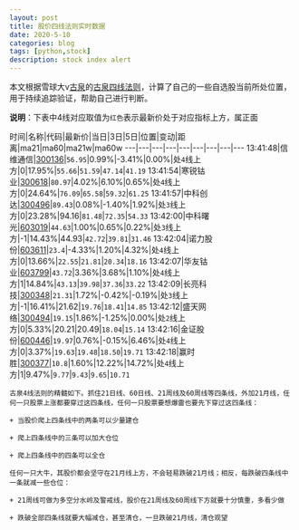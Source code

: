 ```yaml
---
layout: post
title: 股价四线法则实时数据
date: 2020-5-10
categories: blog
tags: [python,stock]
description: stock index alert
---
```



本文根据雪球大v[古泉](https://xueqiu.com/u/7148646888)的[古泉四线法则](https://xueqiu.com/7148646888/130498192)，计算了自己的一些自选股当前所处位置，用于持续追踪验证，帮助自己进行判断。

**说明**：下表中4线对应取值为`红色`表示最新价处于对应指标上方，属正面

时间|名称|代码|最新价|当日|3日|5日|位置|变动|距离|ma21|ma60|ma21w|ma60w
---|---|---|---|---|---|---|---|---
13:41:48|信维通信|[300136](https://xueqiu.com/S/SZ300136)|`56.95`|0.99%|-3.41%|0.00%|处`4`线上方|0|17.95%|`55.66`|`51.59`|`47.14`|`41.19`
13:41:54|寒锐钴业|[300618](https://xueqiu.com/S/SZ300618)|`80.97`|4.02%|6.10%|0.65%|处`4`线上方|0|24.64%|`76.09`|`65.58`|`59.32`|`61.25`
13:41:57|中科创达|[300496](https://xueqiu.com/S/SZ300496)|`89.43`|0.08%|-1.40%|1.92%|处`3`线上方|0|23.28%|94.16|`81.48`|`72.35`|`54.33`
13:42:00|中科曙光|[603019](https://xueqiu.com/S/SH603019)|`44.63`|1.00%|0.65%|0.22%|处`3`线上方|-1|14.43%|44.93|`42.72`|`39.81`|`31.46`
13:42:04|诺力股份|[603611](https://xueqiu.com/S/SH603611)|`23.4`|-4.33%|1.20%|4.32%|处`4`线上方|0|13.66%|`22.55`|`21.81`|`20.34`|`18.16`
13:42:07|华友钴业|[603799](https://xueqiu.com/S/SH603799)|`43.72`|3.36%|3.68%|1.10%|处`4`线上方|1|14.84%|`43.13`|`39.98`|`37.36`|`33.22`
13:42:09|长亮科技|[300348](https://xueqiu.com/S/SZ300348)|`21.31`|1.72%|-0.42%|-0.19%|处`3`线上方|-1|16.41%|21.62|`19.76`|`18.41`|`14.85`
13:42:12|盛天网络|[300494](https://xueqiu.com/S/SZ300494)|`19.15`|1.86%|-1.25%|0.00%|处`2`线上方|0|5.33%|20.21|20.49|`18.04`|`15.14`
13:42:16|金证股份|[600446](https://xueqiu.com/S/SH600446)|`19.97`|0.76%|-0.15%|6.46%|处`4`线上方|0|3.37%|`19.63`|`19.48`|`18.50`|`19.71`
13:42:18|赢时胜|[300377](https://xueqiu.com/S/SZ300377)|`10.8`|1.60%|12.22%|14.72%|处`4`线上方|1|9.47%|`9.77`|`9.43`|`9.65`|`10.71`

```
古泉4线法则的精髓如下。抓住21日线、60日线、21周线及60周线等四条线，外加21月线，任何一只股票上涨都要穿过这四条线，任何一只股票要想爆雷也要先下穿过这四条线：

+ 当股价爬上四条线中的两条可以少量建仓

+ 爬上四条线中的三条可以加大仓位

+ 爬上四条线中的四条可以全仓

任何一只大牛，其股价都会坚守在21月线上方，不会轻易跌破21月线；相反，每跌破四条线中一条就减一些仓位：

+ 21周线可做为多空分水岭及警戒线，股价在21周线及60周线下方就要十分慎重，多看少做

+ 跌破全部四条线就要大幅减仓，甚至清仓，一旦跌破21月线，清仓观望
```